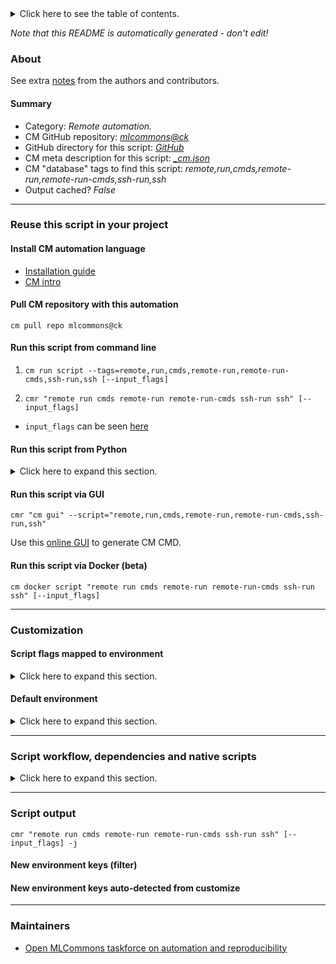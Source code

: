 <details>
<summary>Click here to see the table of contents.</summary>

* [About](#about)
* [Summary](#summary)
* [Reuse this script in your project](#reuse-this-script-in-your-project)
  * [ Install CM automation language](#install-cm-automation-language)
  * [ Check CM script flags](#check-cm-script-flags)
  * [ Run this script from command line](#run-this-script-from-command-line)
  * [ Run this script from Python](#run-this-script-from-python)
  * [ Run this script via GUI](#run-this-script-via-gui)
  * [ Run this script via Docker (beta)](#run-this-script-via-docker-(beta))
* [Customization](#customization)
  * [ Script flags mapped to environment](#script-flags-mapped-to-environment)
  * [ Default environment](#default-environment)
* [Script workflow, dependencies and native scripts](#script-workflow-dependencies-and-native-scripts)
* [Script output](#script-output)
* [New environment keys (filter)](#new-environment-keys-(filter))
* [New environment keys auto-detected from customize](#new-environment-keys-auto-detected-from-customize)
* [Maintainers](#maintainers)

</details>

*Note that this README is automatically generated - don't edit!*

### About


See extra [notes](README-extra.md) from the authors and contributors.

#### Summary

* Category: *Remote automation.*
* CM GitHub repository: *[mlcommons@ck](https://github.com/mlcommons/ck/tree/master/cm-mlops)*
* GitHub directory for this script: *[GitHub](https://github.com/mlcommons/ck/tree/master/cm-mlops/script/remote-run-commands)*
* CM meta description for this script: *[_cm.json](_cm.json)*
* CM "database" tags to find this script: *remote,run,cmds,remote-run,remote-run-cmds,ssh-run,ssh*
* Output cached? *False*
___
### Reuse this script in your project

#### Install CM automation language

* [Installation guide](https://github.com/mlcommons/ck/blob/master/docs/installation.md)
* [CM intro](https://doi.org/10.5281/zenodo.8105339)

#### Pull CM repository with this automation

```cm pull repo mlcommons@ck```


#### Run this script from command line

1. `cm run script --tags=remote,run,cmds,remote-run,remote-run-cmds,ssh-run,ssh [--input_flags]`

2. `cmr "remote run cmds remote-run remote-run-cmds ssh-run ssh" [--input_flags]`

* `input_flags` can be seen [here](#script-flags-mapped-to-environment)

#### Run this script from Python

<details>
<summary>Click here to expand this section.</summary>

```python

import cmind

r = cmind.access({'action':'run'
                  'automation':'script',
                  'tags':'remote,run,cmds,remote-run,remote-run-cmds,ssh-run,ssh'
                  'out':'con',
                  ...
                  (other input keys for this script)
                  ...
                 })

if r['return']>0:
    print (r['error'])

```

</details>


#### Run this script via GUI

```cmr "cm gui" --script="remote,run,cmds,remote-run,remote-run-cmds,ssh-run,ssh"```

Use this [online GUI](https://cKnowledge.org/cm-gui/?tags=remote,run,cmds,remote-run,remote-run-cmds,ssh-run,ssh) to generate CM CMD.

#### Run this script via Docker (beta)

`cm docker script "remote run cmds remote-run remote-run-cmds ssh-run ssh" [--input_flags]`

___
### Customization


#### Script flags mapped to environment
<details>
<summary>Click here to expand this section.</summary>

* `--client_refresh=value`  &rarr;  `CM_SSH_CLIENT_REFRESH=value`
* `--host=value`  &rarr;  `CM_SSH_HOST=value`
* `--password=value`  &rarr;  `CM_SSH_PASSWORD=value`
* `--port=value`  &rarr;  `CM_SSH_PORT=value`
* `--run_cmds=value`  &rarr;  `CM_SSH_RUN_COMMANDS=value`
* `--skip_host_verify=value`  &rarr;  `CM_SSH_SKIP_HOST_VERIFY=value`
* `--ssh_key_file=value`  &rarr;  `CM_SSH_KEY_FILE=value`
* `--user=value`  &rarr;  `CM_SSH_USER=value`

**Above CLI flags can be used in the Python CM API as follows:**

```python
r=cm.access({... , "client_refresh":...}
```

</details>

#### Default environment

<details>
<summary>Click here to expand this section.</summary>

These keys can be updated via `--env.KEY=VALUE` or `env` dictionary in `@input.json` or using script flags.

* CM_SSH_PORT: `22`
* CM_SSH_HOST: `localhost`
* CM_SSH_USER: `$USER`
* CM_SSH_CLIENT_REFRESH: `10`
* CM_SSH_KEY_FILE: `$HOME/.ssh/id_rsa`

</details>

___
### Script workflow, dependencies and native scripts

<details>
<summary>Click here to expand this section.</summary>

  1. Read "deps" on other CM scripts from [meta](https://github.com/mlcommons/ck/tree/master/cm-mlops/script/remote-run-commands/_cm.json)
  1. ***Run "preprocess" function from [customize.py](https://github.com/mlcommons/ck/tree/master/cm-mlops/script/remote-run-commands/customize.py)***
  1. Read "prehook_deps" on other CM scripts from [meta](https://github.com/mlcommons/ck/tree/master/cm-mlops/script/remote-run-commands/_cm.json)
  1. ***Run native script if exists***
     * [run.bat](https://github.com/mlcommons/ck/tree/master/cm-mlops/script/remote-run-commands/run.bat)
     * [run.sh](https://github.com/mlcommons/ck/tree/master/cm-mlops/script/remote-run-commands/run.sh)
  1. Read "posthook_deps" on other CM scripts from [meta](https://github.com/mlcommons/ck/tree/master/cm-mlops/script/remote-run-commands/_cm.json)
  1. ***Run "postrocess" function from [customize.py](https://github.com/mlcommons/ck/tree/master/cm-mlops/script/remote-run-commands/customize.py)***
  1. Read "post_deps" on other CM scripts from [meta](https://github.com/mlcommons/ck/tree/master/cm-mlops/script/remote-run-commands/_cm.json)
</details>

___
### Script output
`cmr "remote run cmds remote-run remote-run-cmds ssh-run ssh" [--input_flags] -j`
#### New environment keys (filter)

#### New environment keys auto-detected from customize

___
### Maintainers

* [Open MLCommons taskforce on automation and reproducibility](https://github.com/mlcommons/ck/blob/master/docs/taskforce.md)